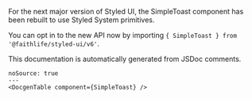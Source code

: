 For the next major version of Styled UI, the SimpleToast component has been rebuilt to use Styled System primitives.

You can opt in to the new API now by importing `{ SimpleToast } from '@faithlife/styled-ui/v6'`.

This documentation is automatically generated from JSDoc comments.

```react
noSource: true
---
<DocgenTable component={SimpleToast} />
```
